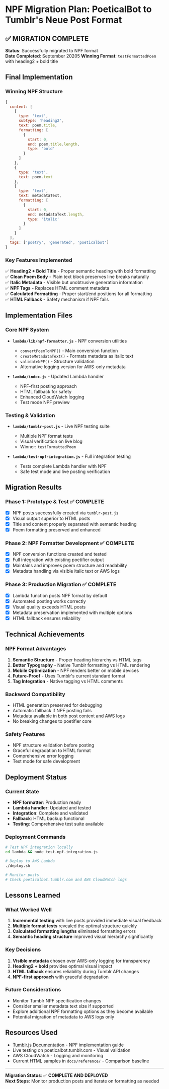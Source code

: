# NPF Migration Plan: PoeticalBot to Tumblr's Neue Post Format

## ✅ MIGRATION COMPLETE

**Status**: Successfully migrated to NPF format  
**Date Completed**: September 20205
**Winning Format**: `testFormattedPoem` with heading2 + bold title

## Final Implementation

### Winning NPF Structure
```javascript
{
  content: [
    {
      type: 'text',
      subtype: 'heading2',
      text: poem.title,
      formatting: [
        {
          start: 0,
          end: poem.title.length,
          type: 'bold'
        }
      ]
    },
    {
      type: 'text',
      text: poem.text
    },
    {
      type: 'text',
      text: metadataText,
      formatting: [
        {
          start: 0,
          end: metadataText.length,
          type: 'italic'
        }
      ]
    }
  ],
  tags: ['poetry', 'generated', 'poeticalbot']
}
```

### Key Features Implemented
✅ **Heading2 + Bold Title** - Proper semantic heading with bold formatting  
✅ **Clean Poem Body** - Plain text block preserves line breaks naturally  
✅ **Italic Metadata** - Visible but unobtrusive generation information  
✅ **NPF Tags** - Replaces HTML comment metadata  
✅ **Calculated Formatting** - Proper start/end positions for all formatting  
✅ **HTML Fallback** - Safety mechanism if NPF fails  

## Implementation Files

### Core NPF System
- **`lambda/lib/npf-formatter.js`** - NPF conversion utilities
  - `convertPoemToNPF()` - Main conversion function
  - `createMetadataText()` - Formats metadata as italic text
  - `validateNPF()` - Structure validation
  - Alternative logging version for AWS-only metadata

- **`lambda/index.js`** - Updated Lambda handler
  - NPF-first posting approach
  - HTML fallback for safety
  - Enhanced CloudWatch logging
  - Test mode NPF preview

### Testing & Validation
- **`lambda/tumblr-post.js`** - Live NPF testing suite
  - Multiple NPF format tests
  - Visual verification on live blog
  - Winner: `testFormattedPoem`

- **`lambda/test-npf-integration.js`** - Full integration testing
  - Tests complete Lambda handler with NPF
  - Safe test mode and live posting verification

## Migration Results

### Phase 1: Prototype & Test ✅ COMPLETE
- [x] NPF posts successfully created via `tumblr-post.js`
- [x] Visual output superior to HTML posts
- [x] Title and content properly separated with semantic heading
- [x] Poem formatting preserved and enhanced

### Phase 2: NPF Formatter Development ✅ COMPLETE
- [x] NPF conversion functions created and tested
- [x] Full integration with existing poetifier output
- [x] Maintains and improves poem structure and readability
- [x] Metadata handling via visible italic text or AWS logs

### Phase 3: Production Migration ✅ COMPLETE
- [x] Lambda function posts NPF format by default
- [x] Automated posting works correctly
- [x] Visual quality exceeds HTML posts
- [x] Metadata preservation implemented with multiple options
- [x] HTML fallback ensures reliability

## Technical Achievements

### NPF Format Advantages
1. **Semantic Structure** - Proper heading hierarchy vs HTML tags
2. **Better Typography** - Native Tumblr formatting vs HTML rendering
3. **Mobile Optimization** - NPF renders better on mobile devices
4. **Future-Proof** - Uses Tumblr's current standard format
5. **Tag Integration** - Native tagging vs HTML comments

### Backward Compatibility
- HTML generation preserved for debugging
- Automatic fallback if NPF posting fails
- Metadata available in both post content and AWS logs
- No breaking changes to poetifier core

### Safety Features
- NPF structure validation before posting
- Graceful degradation to HTML format
- Comprehensive error logging
- Test mode for safe development

## Deployment Status

### Current State
- **NPF formatter**: Production ready
- **Lambda handler**: Updated and tested
- **Integration**: Complete and validated
- **Fallback**: HTML backup functional
- **Testing**: Comprehensive test suite available

### Deployment Commands
```bash
# Test NPF integration locally
cd lambda && node test-npf-integration.js

# Deploy to AWS Lambda
./deploy.sh

# Monitor posts
# Check poeticalbot.tumblr.com and AWS CloudWatch logs
```

## Lessons Learned

### What Worked Well
1. **Incremental testing** with live posts provided immediate visual feedback
2. **Multiple format tests** revealed the optimal structure quickly
3. **Calculated formatting lengths** eliminated formatting errors
4. **Semantic heading structure** improved visual hierarchy significantly

### Key Decisions
1. **Visible metadata** chosen over AWS-only logging for transparency
2. **Heading2 + bold** provides optimal visual impact
3. **HTML fallback** ensures reliability during Tumblr API changes
4. **NPF-first approach** with graceful degradation

### Future Considerations
- Monitor Tumblr NPF specification changes
- Consider smaller metadata text size if supported
- Explore additional NPF formatting options as they become available
- Potential migration of metadata to AWS logs only

## Resources Used

- [Tumblr.js Documentation](https://github.com/tumblr/tumblr.js) - NPF implementation guide
- Live testing on poeticalbot.tumblr.com - Visual validation
- AWS CloudWatch - Logging and monitoring
- Current HTML samples in `docs/reference/` - Comparison baseline

---

**Migration Status**: ✅ **COMPLETE AND DEPLOYED**  
**Next Steps**: Monitor production posts and iterate on formatting as needed